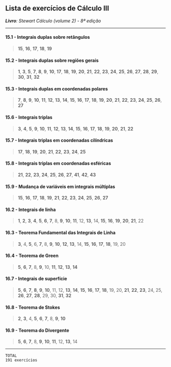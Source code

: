 ## Lista de exercícios de Cálculo III

___Livro__: Stewart Cálculo (volume 2) - 8ª edição_

[//]: # (http://www.slader.com/textbook/9781285741550-stewart-calculus-early-transcendentals-8th-edition)

[//]: # (Crtl + Shift + M --> MPE Preview vscode)

-----------------------------------------------------

#### 15.1 - Integrais duplas sobre retângulos
> __15__, __16__, __17__, __18__, __19__

#### 15.2 - Integrais duplas sobre regiões gerais
> __1__, __3__, __5__, __7__, __8__, __9__, __10__, __17__, __18__, __19__, __20__, __21__, __22__, __23__, __24__, __25__, __26__, __27__, __28__, __29__, __30__, __31__, __32__

#### 15.3 - Integrais duplas em coordenadas polares
> __7__, __8__, __9__, __10__, __11__, __12__, __13__, __14__, __15__, __16__, __17__, __18__, __19__, __20__, __21__, __22__, __23__, __24__, __25__, __26__, __27__

#### 15.6 - Integrais triplas
> __3__, __4__, __5__, __9__, __10__, __11__, __12__, __13__, __14__, __15__, __16__, __17__, __18__, __19__, __20__, __21__, __22__

#### 15.7 - Integrais triplas em coordenadas cilíndricas
> __17__, __18__, __19__, __20__, __21__, __22__, __23__, __24__, __25__

#### 15.8 - Integrais triplas em coordenadas esféricas
> __21__, __22__, __23__, __24__, __25__, __26__, __27__, __41__, __42__, __43__

#### 15.9 - Mudança de variáveis em integrais múltiplas
> __15__, __16__, __17__, __18__, __19__, __21__, __22__, __23__, __24__, __25__, __26__, __27__

#### 16.2 - Integrais de linha
> __1__, __2__, __3__, __4__, __5__, __6__, __7__, 8, __9__, __10__, __11__, 12, __13__, 14, __15__, __16__, __19__, __20__, __21__, 22

#### 16.3 - Teorema Fundamental das Integrais de Linha
> __3__, 4, __5__, 6, __7__, 8, __9__, __10__, __12__, __13__, 14, __15__, __16__, __17__, __18__, 19, 20

#### 16.4 - Teorema de Green
> __5__, __6__, __7__, 8, __9__, 10, __11__, __12__, __13__, __14__

#### 16.7 - Integrais de superfície
> __5__, __6__, __7__, __8__, __9__, __10__, 11, 12, __13__, __14__, __15__, __16__, __17__, __18__, 19, 20, __21__, __22__, __23__, 24, 25, __26__, __27__, __28__, 29, 30, __31__, __32__

#### 16.8 - Teorema de Stokes
> __2__, __3__, 4, __5__, __6__, __7__, 8, __9__, __10__

#### 16.9 - Teorema do Divergente
> __5__, __6__, __7__, 8, __9__, __10__, __11__, 12, __13__, 14

-----------------------------------------------------

    TOTAL
    191 exercícios
